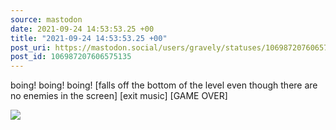 ```yaml
---
source: mastodon
date: 2021-09-24 14:53:53.25 +00
title: "2021-09-24 14:53:53.25 +00"
post_uri: https://mastodon.social/users/gravely/statuses/106987207606575135
post_id: 106987207606575135
---
```

boing! boing! boing! [falls off the bottom of the level even though there are no enemies in the screen] [exit music] [GAME OVER]


![](/images/106987207557495502.jpg)

